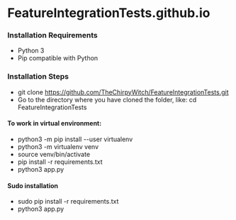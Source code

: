 # FeatureIntegrationTests.github.io

### Installation Requirements
* Python 3
* Pip compatible with Python

### Installation Steps
* git clone https://github.com/TheChirpyWitch/FeatureIntegrationTests.git
* Go to the directory where you have cloned the folder, like: cd FeatureIntegrationTests

#### To work in virtual environment:
* python3 -m pip install --user virtualenv
* python3 -m virtualenv venv
* source venv/bin/activate
* pip install -r requirements.txt
* python3 app.py

#### Sudo installation
* sudo pip install -r requirements.txt
* python3 app.py
